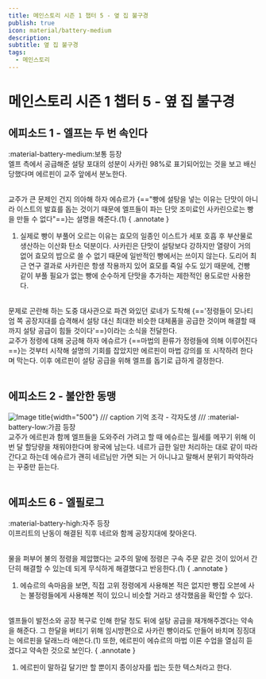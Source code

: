 ```yaml
---
title: 메인스토리 시즌 1 챕터 5 - 옆 집 불구경
publish: true
icon: material/battery-medium
description:
subtitle: 옆 집 불구경
tags:
  - 메인스토리
---
```


# 메인스토리 시즌 1 챕터 5 - 옆 집 불구경

## 에피소드 1 - 엘프는 두 번 속인다
<span class="badge badge-version"><span class="badge-icon">:material-battery-medium:</span>보통 등장</span>
<br>
엘프 측에서 공급해준 설탕 포대의 성분이 사카린 98%로 표기되어있는 것을 보고 배신당했다며 에르핀이 교주 앞에서 분노한다.

<br>
교주가 큰 문제인 건지 의아해 하자 에슈르가 {=="빵에 설탕을 넣는 이유는 단맛이 아니라 이스트의 발효를 돕는 것이기 때문에 엘프들이 파는 단맛 조미료인 사카린으로는 빵을 만들 수 없다"==}는 설명을 해준다.(1)
{ .annotate }

1. 실제로 빵이 부풀어 오르는 이유는 효모의 일종인 이스트가 세포 호흡 후 부산물로 생산하는 이산화 탄소 덕분이다. 사카린은 단맛이 설탕보다 강하지만 열량이 거의 없어 효모의 밥으로 쓸 수 없기 때문에 일반적인 빵에서는 쓰이지 않는다. 도리어 최근 연구 결과로 사카린은 항생 작용까지 있어 효모를 죽일 수도 있기 때문에, 건빵 같이 부풀 필요가 없는 빵에 순수하게 단맛을 추가하는 제한적인 용도로만 사용한다.

<br>
문제로 곤란해 하는 도중 대사관으로 파견 와있던 로네가 도착해 {=='정령들이 모나티엄 쪽 공장지대를 습격해서 설탕 대신 최대한 비슷한 대체품을 공급한 것이며 해결할 때까지 설탕 공급이 힘들 것이다'==}이라는 소식을 전달한다.

<br>
교주가 정령에 대해 궁금해 하자 에슈르가 {==마법의 환류가 정령들에 의해 이루어진다==}는 것부터 시작해 설명의 기회를 잡았지만 에르핀이 마법 강의를 또 시작하려 한다며 막는다. 이후 에르핀이 설탕 공급을 위해 엘프를 돕기로 급하게 결정한다.
<br>
<br>

## 에피소드 2 - 불안한 동맹
![Image title](https://vitamink1.github.io/mkdocs-test/assets/story/s1_main_c5_1.png){width="500"}
/// caption
기억 조각 - 각자도생
///
<span class="badge badge-version"><span class="badge-icon">:material-battery-low:</span>가끔 등장</span>
<br>
교주가 에르핀과 함께 엘프들을 도와주러 가려고 할 때 에슈르는 월세를 메꾸기 위해 이번 달 할당량을 채워야한다며 왕국에 남는다. 네르가 급한 일만 처리하는 대로 같이 따라간다고 하는데 에슈르가 괜히 네르님만 가면 되는 거 아니냐고 말해서 분위기 파악하라는 꾸중만 듣는다.
<br>
<br>

## 에피소드 6 - 엘필로그
<span class="badge badge-version"><span class="badge-icon">:material-battery-high:</span>자주 등장</span>
<br>
이프리트의 난동이 해결된 직후 네르와 함께 공장지대에 찾아온다. 

<br>
물을 퍼부어 불의 정령을 제압했다는 교주의 말에 정령은 구속 주문 같은 것이 있어서 간단히 해결할 수 있는데 되게 무식하게 해결했다고 반응한다.(1)
{ .annotate }

1. 에슈르의 속마음을 보면, 직접 고위 정령에게 사용해본 적은 없지만 빵집 오븐에 사는 불정령들에게 사용해본 적이 있으니 비슷할 거라고 생각했음을 확인할 수 있다.

<br>
엘프들이 발전소와 공장 복구로 인해 한달 정도 뒤에 설탕 공급을 재개해주겠다는 약속을 해준다. 그 한달을 버티기 위해 임시방편으로 사카린 빵이라도 만들어 바치며 징징대는 에르핀을 달래느라 애쓴다.(1) 또한, 에르핀이 에슈르의 마법 이론 수업을 열심히 듣겠다고 약속한 것으로 보인다. 
{ .annotate }

1. 에르핀이 말하길 달기만 할 뿐이지 종이상자를 씹는 듯한 텍스처라고 한다.

<br>
<br>